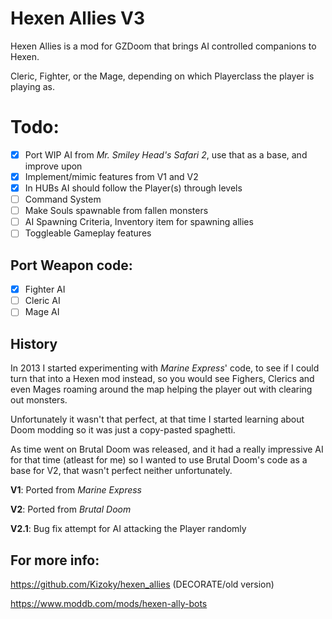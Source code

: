 # Hexen Allies V3

Hexen Allies is a mod for GZDoom that brings AI controlled companions to Hexen.

Cleric, Fighter, or the Mage, depending on which Playerclass the player is playing as.

# Todo:
- [x] Port WIP AI from *Mr. Smiley Head's Safari 2*, use that as a base, and improve upon
- [x] Implement/mimic features from V1 and V2
- [x] In HUBs AI should follow the Player(s) through levels
- [ ] Command System
- [ ] Make Souls spawnable from fallen monsters
- [ ] AI Spawning Criteria, Inventory item for spawning allies
- [ ] Toggleable Gameplay features
## Port Weapon code:
- [x] Fighter AI
- [ ] Cleric AI
- [ ] Mage AI

## History

In 2013 I started experimenting with *Marine Express*' code, to see if I could turn that into a Hexen mod instead, so you would see Fighers, Clerics and even Mages roaming around the map helping the player out with clearing out monsters.

Unfortunately it wasn't that perfect, at that time I started learning about Doom modding so it was just a copy-pasted spaghetti.

As time went on Brutal Doom was released, and it had a really impressive AI for that time (atleast for me) so I wanted to use Brutal Doom's code as a base for V2, that wasn't perfect neither unfortunately.

**V1**: Ported from *Marine Express*

**V2**: Ported from *Brutal Doom*

**V2.1**: Bug fix attempt for AI attacking the Player randomly


## For more info:

https://github.com/Kizoky/hexen_allies (DECORATE/old version)

https://www.moddb.com/mods/hexen-ally-bots

